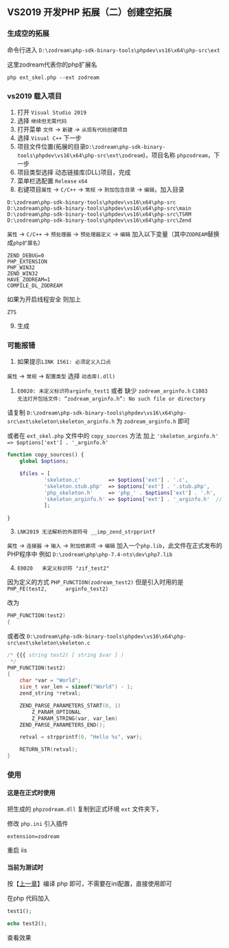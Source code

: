 ## VS2019 开发PHP 拓展（二）创建空拓展

### 生成空的拓展

命令行进入 `D:\zodream\php-sdk-binary-tools\phpdev\vs16\x64\php-src\ext`

这里zodream代表你的php扩展名

```shell
php ext_skel.php --ext zodream
```

### vs2019 载入项目

1. 打开 `Visual Studio 2019`
2. 选择 `继续但无需代码`
3. 打开菜单 `文件` -> `新建` -> `从现有代码创建项目`
4. 选择 `Visual C++` 下一步
5. 项目文件位置(拓展的目录`D:\zodream\php-sdk-binary-tools\phpdev\vs16\x64\php-src\ext\zodream`)，项目名称 `phpzodream`，下一步
6. 项目类型选择 动态链接库(DLL)项目，完成
7. 菜单栏选配置 `Release` `x64`
8. 右键项目`属性` -> `C/C++` -> `常规` -> `附加包含目录` -> `编辑`，加入目录

```
D:\zodream\php-sdk-binary-tools\phpdev\vs16\x64\php-src
D:\zodream\php-sdk-binary-tools\phpdev\vs16\x64\php-src\main
D:\zodream\php-sdk-binary-tools\phpdev\vs16\x64\php-src\TSRM
D:\zodream\php-sdk-binary-tools\phpdev\vs16\x64\php-src\Zend
```

`属性` -> `C/C++` -> `预处理器` -> `预处理器定义` -> `编辑` 加入以下变量（其中`ZODREAM`替换成`php扩展名`）
```
ZEND_DEBUG=0
PHP_EXTENSION
PHP_WIN32
ZEND_WIN32
HAVE_ZODREAM=1
COMPILE_DL_ZODREAM
```
如果为开启线程安全 则加上
```
ZTS
```

9. 生成

### 可能报错

1. 如果提示`LINK 1561: 必须定义入口点`
   
`属性` -> `常规` -> `配置类型` 选择 `动态库(.dll)`

1. `E0020: 未定义标识符arginfo_test1` 或者 缺少 `zodream_arginfo.h` `C1083	无法打开包括文件: “zodream_arginfo.h”: No such file or directory`

请复制 `D:\zodream\php-sdk-binary-tools\phpdev\vs16\x64\php-src\ext\skeleton\skeleton_arginfo.h` 为 `zodream_arginfo.h` 即可

或者在 `ext_skel.php` 文件中的 `copy_sources` 方法 加上 `'skeleton_arginfo.h' => $options['ext'] . '_arginfo.h'`

```php
function copy_sources() {
    global $options;

    $files = [
            'skeleton.c'		 => $options['ext'] . '.c',
            'skeleton.stub.php'	 => $options['ext'] . '.stub.php',
            'php_skeleton.h'	 => 'php_' . $options['ext'] . '.h',
            'skeleton_arginfo.h' => $options['ext'] . '_arginfo.h'  // 加上这行就会自动生成
            ];
    
}

```
3. `LNK2019 无法解析的外部符号 __imp_zend_strpprintf`

`属性` -> `连接器` -> `输入` -> `附加依赖项` -> `编辑` 加入一个`php.lib`，此文件在正式发布的PHP程序中 例如 `D:\zodream\php\php-7.4-nts\dev\php7.lib`

4. `E0020	未定义标识符 "zif_test2"`

因为定义的方式  `PHP_FUNCTION(zodream_test2)` 但是引入时用的是 `PHP_FE(test2,		arginfo_test2)`

改为 

```c
PHP_FUNCTION(test2)
{


```

或者改  `D:\zodream\php-sdk-binary-tools\phpdev\vs16\x64\php-src\ext\skeleton\skeleton.c`

```c
/* {{{ string test2( [ string $var ] )
 */
PHP_FUNCTION(test2)
{
	char *var = "World";
	size_t var_len = sizeof("World") - 1;
	zend_string *retval;

	ZEND_PARSE_PARAMETERS_START(0, 1)
		Z_PARAM_OPTIONAL
		Z_PARAM_STRING(var, var_len)
	ZEND_PARSE_PARAMETERS_END();

	retval = strpprintf(0, "Hello %s", var);

	RETURN_STR(retval);
}

```

### 使用


#### 这是在正式时使用

把生成的 `phpzodream.dll` 复制到正式环境 `ext` 文件夹下，

修改 `php.ini` 引入插件

```
extension=zodream

```

重启 iis 

#### 当前为测试时

按【[上一章](./62.md)】编译 php 即可，不需要在ini配置，直接使用即可


在php 代码加入

```php
test1();

echo test2();

```
查看效果



